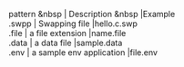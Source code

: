 pattern &nbsp | Description                 &nbsp   |Example <br>
.swpp         | Swapping file                       |hello.c.swp <br>
.file         | a file extension                    |name.file <br>
.data         | a data file                         |sample.data <br>
.env          | a sample env application            |file.env
